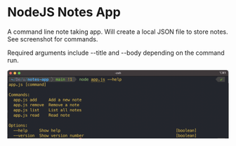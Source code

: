 <h1>NodeJS Notes App</h1>

A command line note taking app. Will create a local JSON file to store notes. See screenshot for commands. 

Required arguments include --title and --body depending on the command run.

![screenshot](notes-app.png)
